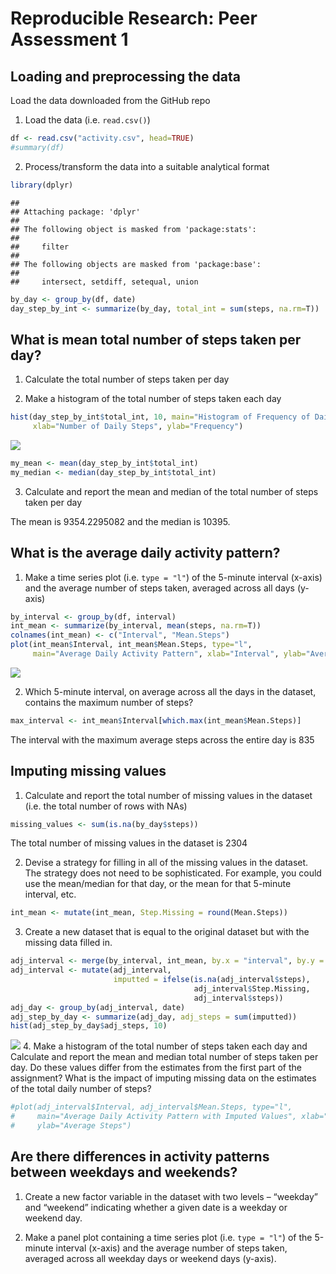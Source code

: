# Reproducible Research: Peer Assessment 1


## Loading and preprocessing the data

Load the data downloaded from the GitHub repo

1. Load the data (i.e. `read.csv()`)

```r
df <- read.csv("activity.csv", head=TRUE)
#summary(df)
```

2. Process/transform the data into a suitable analytical format 

```r
library(dplyr)
```

```
## 
## Attaching package: 'dplyr'
## 
## The following object is masked from 'package:stats':
## 
##     filter
## 
## The following objects are masked from 'package:base':
## 
##     intersect, setdiff, setequal, union
```

```r
by_day <- group_by(df, date)
day_step_by_int <- summarize(by_day, total_int = sum(steps, na.rm=T))
```

## What is mean total number of steps taken per day?

1. Calculate the total number of steps taken per day 

2. Make a histogram of the total number of steps taken each day



```r
hist(day_step_by_int$total_int, 10, main="Histogram of Frequency of Daily Steps", 
     xlab="Number of Daily Steps", ylab="Frequency")
```

![](PA1_template_files/figure-html/unnamed-chunk-3-1.png) 

```r
my_mean <- mean(day_step_by_int$total_int)
my_median <- median(day_step_by_int$total_int)
```

3. Calculate and report the mean and median of the total number of steps taken 
per day

The mean is 9354.2295082 and the median is 10395.

## What is the average daily activity pattern?

1. Make a time series plot (i.e. `type = "l"`) of the 5-minute interval (x-axis) 
and the average number of steps taken, averaged across all days (y-axis)


```r
by_interval <- group_by(df, interval)
int_mean <- summarize(by_interval, mean(steps, na.rm=T))
colnames(int_mean) <- c("Interval", "Mean.Steps")
plot(int_mean$Interval, int_mean$Mean.Steps, type="l", 
     main="Average Daily Activity Pattern", xlab="Interval", ylab="Average Steps")
```

![](PA1_template_files/figure-html/unnamed-chunk-4-1.png) 

2. Which 5-minute interval, on average across all the days in the dataset, 
contains the maximum number of steps?


```r
max_interval <- int_mean$Interval[which.max(int_mean$Mean.Steps)]
```

The interval with the maximum average steps across the entire day is 835

## Imputing missing values

1. Calculate and report the total number of missing values in the dataset (i.e. 
the total number of rows with NAs)


```r
missing_values <- sum(is.na(by_day$steps))
```

The total number of missing values in the dataset is 2304

2. Devise a strategy for filling in all of the missing values in the dataset. The strategy does not need to be sophisticated. For example, you could use the mean/median for that day, or the mean for that 5-minute interval, etc.


```r
int_mean <- mutate(int_mean, Step.Missing = round(Mean.Steps))
```
3. Create a new dataset that is equal to the original dataset but with the missing data filled in.


```r
adj_interval <- merge(by_interval, int_mean, by.x = "interval", by.y = "Interval")
adj_interval <- mutate(adj_interval, 
                       imputted = ifelse(is.na(adj_interval$steps), 
                                         adj_interval$Step.Missing, 
                                         adj_interval$steps))
adj_day <- group_by(adj_interval, date)
adj_step_by_day <- summarize(adj_day, adj_steps = sum(imputted))
hist(adj_step_by_day$adj_steps, 10)
```

![](PA1_template_files/figure-html/unnamed-chunk-8-1.png) 
4. Make a histogram of the total number of steps taken each day and Calculate and report the mean and median total number of steps taken per day. Do these values differ from the estimates from the first part of the assignment? What is the impact of imputing missing data on the estimates of the total daily number of steps?


```r
#plot(adj_interval$Interval, adj_interval$Mean.Steps, type="l", 
#     main="Average Daily Activity Pattern with Imputed Values", xlab="Interval", 
#     ylab="Average Steps")
```

## Are there differences in activity patterns between weekdays and weekends?

1. Create a new factor variable in the dataset with two levels – “weekday” and “weekend” indicating whether a given date is a weekday or weekend day.

2. Make a panel plot containing a time series plot (i.e. `type = "l"`) of the 5-minute interval (x-axis) and the average number of steps taken, averaged across all weekday days or weekend days (y-axis). 



